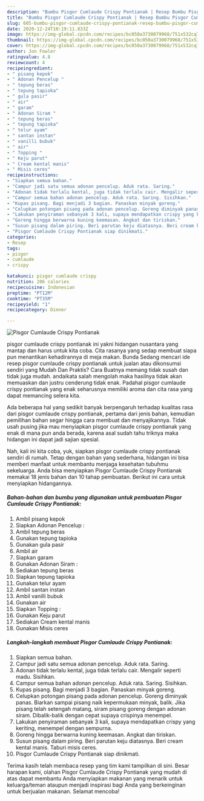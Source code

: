 ```yaml
---
description: "Bumbu Pisgor Cumlaude Crispy Pontianak | Resep Bumbu Pisgor Cumlaude Crispy Pontianak Yang Lezat Sekali"
title: "Bumbu Pisgor Cumlaude Crispy Pontianak | Resep Bumbu Pisgor Cumlaude Crispy Pontianak Yang Lezat Sekali"
slug: 605-bumbu-pisgor-cumlaude-crispy-pontianak-resep-bumbu-pisgor-cumlaude-crispy-pontianak-yang-lezat-sekali
date: 2020-12-24T10:19:11.833Z
image: https://img-global.cpcdn.com/recipes/bc050a3730079968/751x532cq70/pisgor-cumlaude-crispy-pontianak-foto-resep-utama.jpg
thumbnail: https://img-global.cpcdn.com/recipes/bc050a3730079968/751x532cq70/pisgor-cumlaude-crispy-pontianak-foto-resep-utama.jpg
cover: https://img-global.cpcdn.com/recipes/bc050a3730079968/751x532cq70/pisgor-cumlaude-crispy-pontianak-foto-resep-utama.jpg
author: Jon Fowler
ratingvalue: 4.8
reviewcount: 4
recipeingredient:
- " pisang kepok"
- " Adonan Pencelup "
- " tepung beras"
- " tepung tapioka"
- " gula pasir"
- " air"
- " garam"
- " Adonan Siram "
- " tepung beras"
- " tepung tapioka"
- " telur ayam"
- " santan instan"
- " vanilli bubuk"
- " air"
- " Topping "
- " Keju parut"
- " Cream kental manis"
- " Misis ceres"
recipeinstructions:
- "Siapkan semua bahan."
- "Campur jadi satu semua adonan pencelup. Aduk rata. Saring."
- "Adonan tidak terlalu kental, juga tidak terlalu cair. Mengalir seperti madu. Sisihkan."
- "Campur semua bahan adonan pencelup. Aduk rata. Saring. Sisihkan."
- "Kupas pisang. Bagi menjadi 3 bagian. Panaskan minyak goreng."
- "Celupkan potongan pisang pada adonan pencelup. Goreng diminyak panas. Biarkan sampai pisang naik kepermukaan minyak, balik. Jika pisang telah setengah matang, siram pisang goreng dengan adonan siram. Dibalik-balik dengan cepat supaya crispinya menempel."
- "Lakukan penyiraman sebanyak 3 kali, supaya mendapatkan crispy yang keriting, menempel dengan sempurna."
- "Goreng hingga berwarna kuning keemasan. Angkat dan tiriskan."
- "Susun pisang dalam piring. Beri parutan keju diatasnya. Beri cream kental manis. Taburi misis ceres."
- "Pisgor Cumlaude Crispy Pontianak siap dinikmati."
categories:
- Resep
tags:
- pisgor
- cumlaude
- crispy

katakunci: pisgor cumlaude crispy 
nutrition: 206 calories
recipecuisine: Indonesian
preptime: "PT12M"
cooktime: "PT35M"
recipeyield: "1"
recipecategory: Dinner

---
```



![Pisgor Cumlaude Crispy Pontianak](https://img-global.cpcdn.com/recipes/bc050a3730079968/751x532cq70/pisgor-cumlaude-crispy-pontianak-foto-resep-utama.jpg)


pisgor cumlaude crispy pontianak ini yakni hidangan nusantara yang mantap dan harus untuk kita coba. Cita rasanya yang sedap membuat siapa pun menantikan kehadirannya di meja makan.
Bunda Sedang mencari ide resep pisgor cumlaude crispy pontianak untuk jualan atau dikonsumsi sendiri yang Mudah Dan Praktis? Cara Buatnya memang tidak susah dan tidak juga mudah. andaikata salah mengolah maka hasilnya tidak akan memuaskan dan justru cenderung tidak enak. Padahal pisgor cumlaude crispy pontianak yang enak seharusnya memiliki aroma dan cita rasa yang dapat memancing selera kita.



Ada beberapa hal yang sedikit banyak berpengaruh terhadap kualitas rasa dari pisgor cumlaude crispy pontianak, pertama dari jenis bahan, kemudian pemilihan bahan segar hingga cara membuat dan menyajikannya. Tidak usah pusing jika mau menyiapkan pisgor cumlaude crispy pontianak yang enak di mana pun anda berada, karena asal sudah tahu triknya maka hidangan ini dapat jadi sajian spesial.


Nah, kali ini kita coba, yuk, siapkan pisgor cumlaude crispy pontianak sendiri di rumah. Tetap dengan bahan yang sederhana, hidangan ini bisa memberi manfaat untuk membantu menjaga kesehatan tubuhmu sekeluarga. Anda bisa menyiapkan Pisgor Cumlaude Crispy Pontianak memakai 18 jenis bahan dan 10 tahap pembuatan. Berikut ini cara untuk menyiapkan hidangannya.

<!--inarticleads1-->

##### Bahan-bahan dan bumbu yang digunakan untuk pembuatan Pisgor Cumlaude Crispy Pontianak:

1. Ambil  pisang kepok
1. Siapkan  Adonan Pencelup :
1. Ambil  tepung beras
1. Gunakan  tepung tapioka
1. Gunakan  gula pasir
1. Ambil  air
1. Siapkan  garam
1. Gunakan  Adonan Siram :
1. Sediakan  tepung beras
1. Siapkan  tepung tapioka
1. Gunakan  telur ayam
1. Ambil  santan instan
1. Ambil  vanilli bubuk
1. Gunakan  air
1. Siapkan  Topping :
1. Gunakan  Keju parut
1. Sediakan  Cream kental manis
1. Gunakan  Misis ceres




<!--inarticleads2-->

##### Langkah-langkah membuat Pisgor Cumlaude Crispy Pontianak:

1. Siapkan semua bahan.
1. Campur jadi satu semua adonan pencelup. Aduk rata. Saring.
1. Adonan tidak terlalu kental, juga tidak terlalu cair. Mengalir seperti madu. Sisihkan.
1. Campur semua bahan adonan pencelup. Aduk rata. Saring. Sisihkan.
1. Kupas pisang. Bagi menjadi 3 bagian. Panaskan minyak goreng.
1. Celupkan potongan pisang pada adonan pencelup. Goreng diminyak panas. Biarkan sampai pisang naik kepermukaan minyak, balik. Jika pisang telah setengah matang, siram pisang goreng dengan adonan siram. Dibalik-balik dengan cepat supaya crispinya menempel.
1. Lakukan penyiraman sebanyak 3 kali, supaya mendapatkan crispy yang keriting, menempel dengan sempurna.
1. Goreng hingga berwarna kuning keemasan. Angkat dan tiriskan.
1. Susun pisang dalam piring. Beri parutan keju diatasnya. Beri cream kental manis. Taburi misis ceres.
1. Pisgor Cumlaude Crispy Pontianak siap dinikmati.




Terima kasih telah membaca resep yang tim kami tampilkan di sini. Besar harapan kami, olahan Pisgor Cumlaude Crispy Pontianak yang mudah di atas dapat membantu Anda menyiapkan makanan yang menarik untuk keluarga/teman ataupun menjadi inspirasi bagi Anda yang berkeinginan untuk berjualan makanan. Selamat mencoba!
